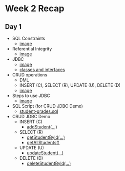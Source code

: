 # Week 2 Recap

## Day 1
- SQL Constraints
    - [image](./images/sql-constraints.JPG)
- Referential Integrity
    - [image](./images/referential-integrity.JPG)
- JDBC
    - [image](./images/jdbc-notes.JPG)
    - [classes and interfaces](./images/jdbc-classes-and-interfaces.JPG)
- CRUD operations
    - DML
    - INSERT (C), SELECT (R), UPDATE (U), DELETE (D)
    - [image](./images/crud-dml.JPG)
- Steps to use JDBC
    - [image](./images/steps-to-use-jdbc.JPG)
- SQL Script (for CRUD JDBC Demo)
    - [student-grades.sql](https://github.com/java-gcp-220228/training/blob/main/week-2/student-grades.sql)
- CRUD JDBC Demo
    - INSERT (C)
        - [addStudent(...)](https://github.com/java-gcp-220228/training/blob/main/week-2/crud-demo/src/main/java/com/revature/dao/StudentDao.java#L20-L38)
    - SELECT (R)
        - [getStudentById(...)](https://github.com/java-gcp-220228/training/blob/main/week-2/crud-demo/src/main/java/com/revature/dao/StudentDao.java#L41-L68)
        - [getAllStudents()](https://github.com/java-gcp-220228/training/blob/main/week-2/crud-demo/src/main/java/com/revature/dao/StudentDao.java#L70-L91)
    - UPDATE (U)
        - [updateStudent(...)](https://github.com/java-gcp-220228/training/blob/main/week-2/crud-demo/src/main/java/com/revature/dao/StudentDao.java#L94-L113)
    - DELETE (D)
        - [deleteStudentById(...)](https://github.com/java-gcp-220228/training/blob/main/week-2/crud-demo/src/main/java/com/revature/dao/StudentDao.java#L117-L133)